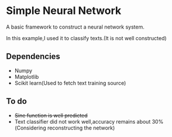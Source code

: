 # Simple Neural Network
A basic framework to construct a neural network system.

In this example,I used it to classify texts.(It is not well constructed)

## Dependencies
* Numpy
* Matplotlib
* Scikit learn(Used to fetch text training source)

## To do
* ~~Sine function is well predicted~~
* Text classifier did not work well,accuracy remains about 30%(Considering reconstructing the network)

